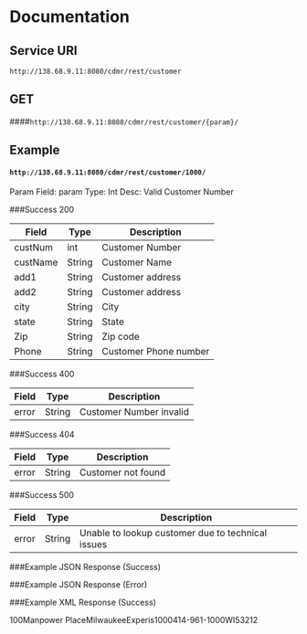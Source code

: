 # Documentation
## Service URI
`http://138.68.9.11:8080/cdmr/rest/customer`

## GET
####`http://138.68.9.11:8080/cdmr/rest/customer/{param}/`



## Example
#### `http://138.68.9.11:8080/cdmr/rest/customer/1000/`

Param Field: param
Type: Int
Desc: Valid Customer Number

###Success 200

|Field|Type|Description|
|-----|----|---------------|
|custNum|int|Customer Number|
|custName|String|Customer Name|
|add1|String|Customer address|
|add2|String|Customer address|
|city|String|City|
|state|String|State|
|Zip|String|Zip code|
|Phone|String|Customer Phone number|



###Success 400
    
|Field|Type|Description|
|-----|----|---------------|
|error|String|Customer Number invalid|

###Success 404

|Field|Type|Description|
|-----|----|---------------|
|error|String|Customer not found|

###Success 500

|Field|Type|Description|
|-----|----|---------------|
|error|String|Unable to lookup customer due to technical issues|

###Example JSON Response (Success)

###Example JSON Response (Error)

###Example XML Response (Success)

<customer><add1>100</add1><add2>Manpower Place</add2><city>Milwaukee</city><custName>Experis</custName><custNum>1000</custNum><phone>414-961-1000</phone><state>WI</state><zip>53212</zip></customer>